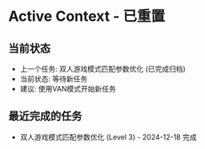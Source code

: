 # Active Context - 已重置

## 当前状态
- 上一个任务: 双人游戏模式匹配参数优化 (已完成归档)
- 当前状态: 等待新任务
- 建议: 使用VAN模式开始新任务

## 最近完成的任务
- 双人游戏模式匹配参数优化 (Level 3) - 2024-12-18 完成
